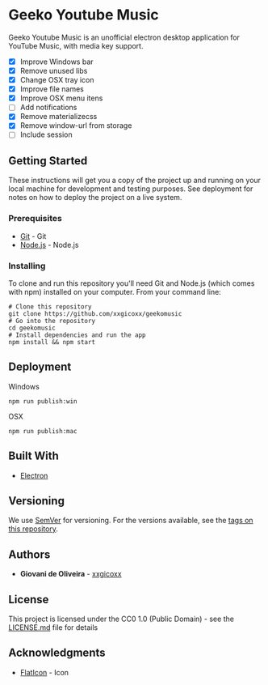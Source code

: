 # Geeko Youtube Music

Geeko Youtube Music is an unofficial electron desktop application for YouTube Music, with media key support.

- [X] Improve Windows bar
- [X] Remove unused libs
- [X] Change OSX tray icon
- [X] Improve file names
- [X] Improve OSX menu itens
- [ ] Add notifications
- [X] Remove materializecss
- [X] Remove window-url from storage
- [ ] Include session

## Getting Started

These instructions will get you a copy of the project up and running on your local machine for development and testing purposes. See deployment for notes on how to deploy the project on a live system.

### Prerequisites

* [Git](https://git-scm.com/) - Git
* [Node.js](https://nodejs.org/en/) - Node.js

### Installing

To clone and run this repository you'll need Git and Node.js (which comes with npm) installed on your computer. From your command line:


```
# Clone this repository
git clone https://github.com/xxgicoxx/geekomusic
# Go into the repository
cd geekomusic
# Install dependencies and run the app
npm install && npm start
```

## Deployment

Windows

```
npm run publish:win
```

OSX

```
npm run publish:mac
```

## Built With

* [Electron](https://electronjs.org/)

## Versioning

We use [SemVer](http://semver.org/) for versioning. For the versions available, see the [tags on this repository](https://github.com/xxgicoxx/geekomusic/tags). 

## Authors

* **Giovani de Oliveira** - [xxgicoxx](https://github.com/xxgicoxx)

## License

This project is licensed under the CC0 1.0 (Public Domain) - see the [LICENSE.md](LICENSE.md) file for details

## Acknowledgments

* [FlatIcon](https://www.flaticon.com/) - Icon
